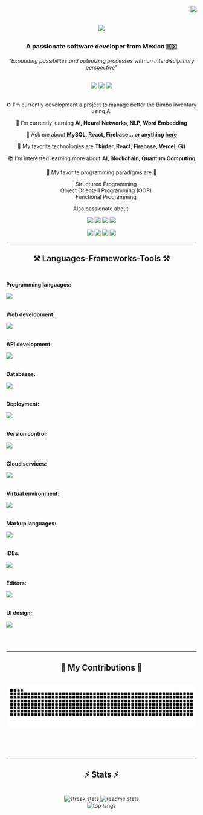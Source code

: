 <img align="right" src="https://visitor-badge.laobi.icu/badge?page_id=AntonioLaurance.AntonioLaurance" />

<h1 align="center">
    <img src="https://readme-typing-svg.herokuapp.com/?font=Righteous&size=35&center=true&vCenter=true&width=500&height=70&duration=4000&lines=Hi+There!+👋;+I'm+Ricardo!%20👨‍💻;" />
</h1>

<h3 align="center">A passionate software developer from Mexico 🇲🇽</h3>
<h6 align="center">"Expanding possibilites and optimizing processes with an interdisciplinary perspective"</h6>

<div align="center"> 
  <a href="mailto:richary7@gmail.com">
    <img src="https://img.shields.io/badge/Gmail-333333?style=for-the-badge&logo=gmail&logoColor=red" />
  </a>
    
  <a href="https://replit.com/@AntonioLaurance">
    <img src="https://img.shields.io/badge/Replit-142e54?style=for-the-badge&logo=replit&logoColor=red" />
  </a>
    
  <a href="https://miscompetenciastec21.tec.mx/elumen/portfolio/kOEAKeZf4EJh8dvd">
    <img src="https://img.shields.io/badge/Portfolio-blue?style=for-the-badge&logo=canvas&logoColor=yellow" />
  </a>
</div>

<br/>

<div align="center">
 
⚙️ I’m currently development a project to manage better the Bimbo inventary using AI
  
🧠 I’m currently learning **AI, Neural Networks, NLP, Word Embedding**

💬 Ask me about **MySQL, React, Firebase... or anything [here](https://github.com/AntonioLaurance/AntonioLaurance/discussions)**

📱 My favorite technologies are **Tkinter, React, Firebase, Vercel, Git** 

📚 I'm interested learning more about **AI, Blockchain, Quantum Computing**


🦄 My favorite programming paradigms are 🦄
<ul type="none">
    <li>Structured Programming</li>
    <li>Object Oriented Programming (OOP)</li>
    <li>Functional Programming</li>
</ul>

 Also passionate about: 

<img src="https://img.shields.io/badge/⭐-Astronomy-black?style=for-the-badge" />
<img src="https://img.shields.io/badge/📐-Math-yellow?style=for-the-badge" />
<img src="https://img.shields.io/badge/🧲-Physics-e4e4e4?style=for-the-badge" />
<img src="https://img.shields.io/badge/🧪-Chemestry-acd8f2?style=for-the-badge" />

<p></p>

<img src="https://img.shields.io/badge/🏐-Volleyball-faa967?style=for-the-badge" />
<img src="https://img.shields.io/badge/🧠-Psychology-pink?style=for-the-badge" />
<img src="https://img.shields.io/badge/💰-Economy-bce398?style=for-the-badge" />
<img src="https://img.shields.io/badge/⚖️-Law-caa27d?style=for-the-badge" />
  
 </div>
 
 <hr/>
 
<h2 align="center">⚒️ Languages-Frameworks-Tools ⚒️</h2>
<br/>
<div align="center">
    <div>
        <p align="left"><b>Programming languages:</b></p>
        <img align="left" src="https://skillicons.dev/icons?i=python,java,c,cpp,swift,r,matlab" /><br><br>
        <p></p>
    </div>
    <div>
        <p align="left"><b>Web development:</b></p>
        <img align="left" src="https://skillicons.dev/icons?i=html,css,typescript,nginx,yarn,nodejs,react,django,mui,tailwindcss,jest,svg" /><br><br>
        <p></p>
    </div>
    <div>
        <p align="left"><b>API development:</b></p>
        <img align="left" src="https://skillicons.dev/icons?i=spring,fastapi,flask,django,maven,hibernate,postman" /><br><br>
        <p></p>
    </div>
    <div>
        <p align="left"><b>Databases:</b></p>
        <img align="left" src="https://skillicons.dev/icons?i=mysql,sqlite,mongodb,firebase" /><br><br>
        <p></p>
    </div>
    <div>
        <p align="left"><b>Deployment:</b></p>
        <img align="left" src="https://skillicons.dev/icons?i=docker,vercel" /><br><br>
        <p></p>
    </div>
    <div>
        <p align="left"><b>Version control:</b></p>
        <img align="left" src="https://skillicons.dev/icons?i=git,github" /><br><br>
        <p></p>
    </div>
    <div>
        <p align="left"><b>Cloud services:</b></p>
        <img align="left" src="https://skillicons.dev/icons?i=aws,azure" /><br><br>
        <p></p>
    </div>
    <div>
        <p align="left"><b>Virtual environment:</b></p>
        <img align="left" src="https://skillicons.dev/icons?i=anaconda" /><br><br>
        <p></p>
    </div>
    <div>
        <p align="left"><b>Markup languages:</b></p>
        <img align="left" src="https://skillicons.dev/icons?i=html,latex" /><br><br>
        <p></p>
    </div>
    <div>
        <p align="left"><b>IDEs:</b></p>
        <img align="left" src="https://skillicons.dev/icons?i=idea,pycharm,replit" /><br><br>
        <p></p>
    </div>
    <div>
        <p align="left"><b>Editors:</b></p>
        <img align="left" src="https://skillicons.dev/icons?i=vscode,vim" /><br><br>
        <p></p>
    </div>
    <div>
        <p align="left"><b>UI design:</b></p>
        <img align="left" src="https://skillicons.dev/icons?i=figma" /><br><br>
        <p></p>
    </div>
</div>

<br/>
<hr/>

<div align="center">
  <h2>🐍 My Contributions 🐍</h2>
  <br>
  <img alt="snake eating my contributions" src="https://raw.githubusercontent.com/AntonioLaurance/AntonioLaurance/output/github-contribution-grid-snake.svg" />
  
  <br/><br/><br/>
</div>

<hr/>

<h2 align="center">⚡ Stats ⚡</h2>
<br>
<div align=center>
  <img width=413 src="https://streak-stats.demolab.com/?user=AntonioLaurance&count_private=true&theme=react&border_radius=10" alt="streak stats"/>
  <img width=390 src="https://github-readme-stats.vercel.app/api?username=AntonioLaurance&count_private=true&show_icons=true&theme=react&rank_icon=github&border_radius=10" alt="readme stats" />
  <br/>
  <img width=325 align="center" src="https://github-readme-stats.vercel.app/api/top-langs/?username=AntonioLaurance&hide=HTML&langs_count=8&layout=compact&theme=react&border_radius=10&size_weight=0.5&count_weight=0.5&exclude_repo=github-readme-stats" alt="top langs" />

</div>
